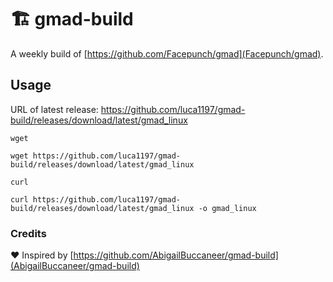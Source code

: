 # 🏗️ gmad-build
A weekly build of [https://github.com/Facepunch/gmad](Facepunch/gmad).

## Usage

URL of latest release: https://github.com/luca1197/gmad-build/releases/download/latest/gmad_linux

`wget`
```
wget https://github.com/luca1197/gmad-build/releases/download/latest/gmad_linux
```

`curl`
```
curl https://github.com/luca1197/gmad-build/releases/download/latest/gmad_linux -o gmad_linux
```

### Credits
❤️ Inspired by [https://github.com/AbigailBuccaneer/gmad-build](AbigailBuccaneer/gmad-build)